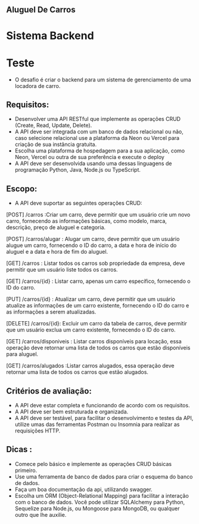 ## Aluguel De Carros

# Sistema Backend

# Teste
 - O desafio é criar o backend para um sistema de gerenciamento de uma locadora de carro.


## Requisitos:
 - Desenvolver uma API RESTful que implemente as operações CRUD (Create, Read, Update, Delete).
 - A API deve ser integrada com um banco de dados relacional ou não, caso selecione relacional use a plataforma da Neon ou Vercel para criação de sua instância gratuita.
 - Escolha uma plataforma de hospedagem para a sua aplicação, como Neon, Vercel ou outra de sua preferência e execute o deploy
 - A API deve ser desenvolvida usando uma dessas linguagens de programação Python, Java, Node.js ou TypeScript.

## Escopo:
 - A API deve suportar as seguintes operações CRUD:

[POST] /carros :Criar um carro, deve permitir que um usuário crie um novo carro, fornecendo as informações básicas, como modelo, marca, descrição, preço de aluguel e categoria.

[POST] /carros/alugar : Alugar um carro, deve permitir que um usuário alugue um carro, fornecendo o ID do carro, a data e hora de início do aluguel e a data e hora de fim do aluguel.

[GET] /carros : Listar todos os carros sob propriedade da empresa, deve permitir que um usuário liste todos os carros.

[GET] /carros/{id} : Listar carro, apenas um carro específico, fornecendo o ID do carro.

[PUT] /carros/{id} : Atualizar um carro, deve permitir que um usuário atualize as informações de um carro existente, fornecendo o ID do carro e as informações a serem atualizadas.

[DELETE] /carros/{id}: Excluir um carro da tabela de carros, deve permitir que um usuário exclua um carro existente, fornecendo o ID do carro.

[GET] /carros/disponiveis : Listar carros disponíveis para locação, essa operação deve retornar uma lista de todos os carros que estão disponíveis para aluguel.

[GET] /carros/alugados :Listar carros alugados, essa operação deve retornar uma lista de todos os carros que estão alugados.


## Critérios de avaliação:
 - A API deve estar completa e funcionando de acordo com os requisitos.
 - A API deve ser bem estruturada e organizada.
 - A API deve ser testável, para facilitar o desenvolvimento e testes da API, utilize umas das ferramentas Postman ou Insomnia para realizar as requisições HTTP.

## Dicas :
 - Comece pelo básico e implemente as operações CRUD básicas primeiro.
 - Use uma ferramenta de banco de dados para criar o esquema do banco de dados.
 - Faça um boa documentação da api, utilizando swagger.
 - Escolha um ORM (Object-Relational Mapping) para facilitar a interação com o banco de dados. Você pode utilizar SQLAlchemy para Python, Sequelize para Node.js, ou Mongoose para MongoDB, ou qualquer outro que lhe auxilie.
